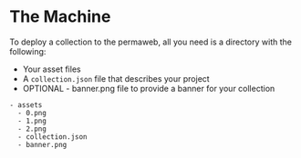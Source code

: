 # The Machine

To deploy a collection to the permaweb, all you need is a directory with the following:

- Your asset files
- A `collection.json` file that describes your project
- OPTIONAL - banner.png file to provide a banner for your collection

```
- assets
  - 0.png
  - 1.png
  - 2.png
  - collection.json
  - banner.png
```
